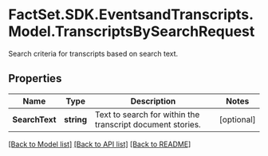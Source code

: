 # FactSet.SDK.EventsandTranscripts.Model.TranscriptsBySearchRequest
Search criteria for transcripts based on search text.

## Properties

Name | Type | Description | Notes
------------ | ------------- | ------------- | -------------
**SearchText** | **string** | Text to search for within the transcript document stories. | [optional] 

[[Back to Model list]](../README.md#documentation-for-models) [[Back to API list]](../README.md#documentation-for-api-endpoints) [[Back to README]](../README.md)

